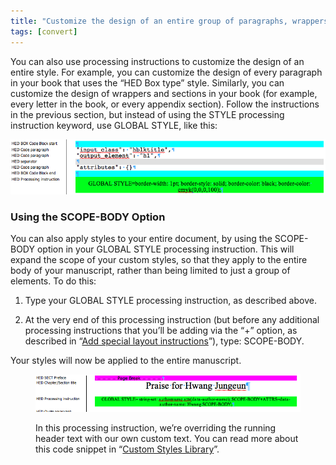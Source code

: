 ```yaml
---
title: "Customize the design of an entire group of paragraphs, wrappers, or sections"
tags: [convert]
---
```

 
<html><body><section data-type="chapter" class="hsecchapter" data-hederis-type="hsecchapter" id="global-paragraph-design" data-pi-attrs="id: global-paragraph-design; data-tags: convert;" role="doc-chapter" data-tags="convert" data-author-name=" " data-book-title=" " title="Customize the design of an entire group of paragraphs, wrappers, or sections"><p class="hblkp" data-hederis-type="hblkp" id="ptQUBLvyN">You can also use processing instructions to customize the design of an entire style. For example, you can customize the design of every paragraph in your book that uses the &#8220;HED Box type&#8221; style. Similarly, you can customize the design of wrappers and sections in your book (for example, every letter in the book, or every appendix section). Follow the instructions in the previous section, but instead of using the STYLE processing instruction keyword, use GLOBAL STYLE, like this:</p><img data-hederis-type="hblkimg" class="hblkimg" id="p2uxwr9Gn" src="/images/globalstyle.png" data-img-src="/images/globalstyle.png"/><section class="hwprsubsection" data-hederis-type="hwprsubsection" id="pdypHxdqT" data-type="subsection" title="Using the SCOPE-BODY Option"><h1 data-hederis-type="hblktitle" class="hblktitle" id="pgVsBVdSx">Using the SCOPE-BODY Option</h1><p class="hblkp" data-hederis-type="hblkp" id="pwxguDad7">You can also apply styles to your entire document, by using the SCOPE-BODY option in your GLOBAL STYLE processing instruction. This will expand the scope of your custom styles, so that they apply to the entire body of your manuscript, rather than being limited to just a group of elements. To do this:</p><ol class="hwprnumlist" data-hederis-type="hwprnumlist" id="ppfaRnTDB"><li class="hblkoli" data-hederis-type="hblkoli" id="lij35oxCnN"><p class="hblkoli" data-hederis-type="hblklip" id="pT9nBh0TZ">Type your GLOBAL STYLE processing instruction, as described above.</p></li><li class="hblkoli" data-hederis-type="hblkoli" id="liAWfIzvZa"><p class="hblkoli" data-hederis-type="hblklip" id="pDUgm6Eqm">At the very end of this processing instruction (but before any additional processing instructions that you&#8217;ll be adding via the &#8220;+&#8221; option, as described in &#8220;<a href="{% link _docs/custom-design.md %}" class="hspana" data-hederis-type="hspana" id="pBW21qS3Y">Add special layout instructions</a>&#8221;), type: SCOPE-BODY.</p></li></ol><p class="hblkp" data-hederis-type="hblkp" id="pnncQXYZ3">Your styles will now be applied to the entire manuscript.</p><figure class="hwprfig" data-hederis-type="hwprfig" id="p4FXhRyfe"><img data-hederis-type="hblkimg" class="hblkimg" id="pHkVtorln" src="/images/globalscopebody.png" data-img-src="/images/globalscopebody.png"/><p class="hblkcaption" data-hederis-type="hblkcaption" id="pR3UocN4z">In this processing instruction, we&#8217;re overriding the running header text with our own custom text. You can read more about this code snippet in &#8220;<a href="{% link _docs/custom-style-library.md %}" class="hspana" data-hederis-type="hspana" id="p3BRFrnlx">Custom Styles Library</a>&#8221;.</p></figure></section></section></body></html>
